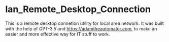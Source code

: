 # lan_Remote_Desktop_Connection
This is a remote desktop connetion utility for local area network.
It was built with the help of GPT-3.5 and https://adamtheautomator.com,
to make an easier and more effective way for IT stuff to work. 

